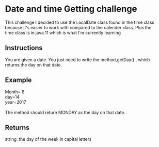 # Date and time  Getting challenge


This challenge I decided to use the LocalDate class found in the time class because it's easier to work with compared to the calender class. Plus the time class is in java 11 which is what I'm currently learning

## Instructions 


You are given a date. You just need to write the method,getDay() , which returns the day on that date. 

## Example 

Month= 8 <br>
day=14 <br>
year=2017 <br>
<br>
The method should return MONDAY as the day on that date. 

## Returns

string: the day of the week in capital letters 

